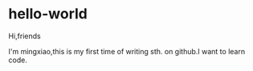 # hello-world

Hi,friends

I'm mingxiao,this is my first time of writing sth. on github.I want to learn code.
